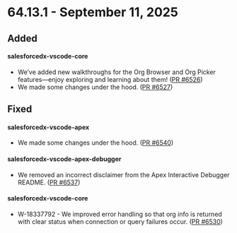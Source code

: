 # 64.13.1 - September 11, 2025

## Added

#### salesforcedx-vscode-core

- We’ve added new walkthroughs for the Org Browser and Org Picker features—enjoy exploring and learning about them! ([PR #6526](https://github.com/forcedotcom/salesforcedx-vscode/pull/6526))
- We made some changes under the hood. ([PR #6527](https://github.com/forcedotcom/salesforcedx-vscode/pull/6527))

## Fixed

#### salesforcedx-vscode-apex

-  We made some changes under the hood. ([PR #6540](https://github.com/forcedotcom/salesforcedx-vscode/pull/6540))

#### salesforcedx-vscode-apex-debugger

- We removed an incorrect disclaimer from the Apex Interactive Debugger README. ([PR #6537](https://github.com/forcedotcom/salesforcedx-vscode/pull/6537))

#### salesforcedx-vscode-core

- W-18337792 - We improved error handling so that org info is returned with clear status when connection or query failures occur. ([PR #6530](https://github.com/forcedotcom/salesforcedx-vscode/pull/6530))

